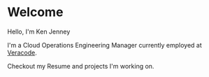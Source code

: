 # Welcome

Hello, I'm Ken Jenney

I'm a Cloud Operations Engineering Manager currently employed at [Veracode](https://www.veracode.com/).

Checkout my Resume and projects I'm working on.

